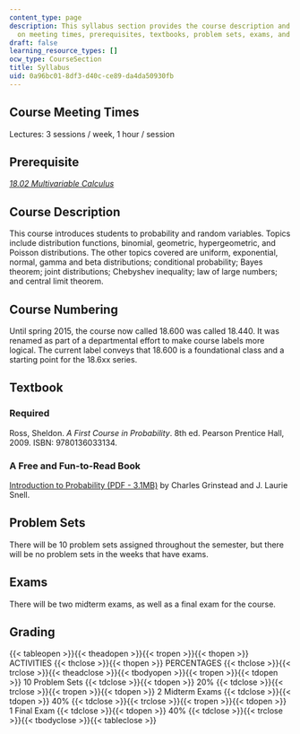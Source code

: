 ```yaml
---
content_type: page
description: This syllabus section provides the course description and information
  on meeting times, prerequisites, textbooks, problem sets, exams, and grading.
draft: false
learning_resource_types: []
ocw_type: CourseSection
title: Syllabus
uid: 0a96bc01-8df3-d40c-ce89-da4da50930fb
---
```

## Course Meeting Times

Lectures: 3 sessions / week, 1 hour / session

## Prerequisite

[*18.02 Multivariable Calculus*](https://ocw-studio.odl.mit.edu/courses/18-02sc-multivariable-calculus-fall-2010)

## Course Description

This course introduces students to probability and random variables. Topics include distribution functions, binomial, geometric, hypergeometric, and Poisson distributions. The other topics covered are uniform, exponential, normal, gamma and beta distributions; conditional probability; Bayes theorem; joint distributions; Chebyshev inequality; law of large numbers; and central limit theorem.

## Course Numbering

Until spring 2015, the course now called 18.600 was called 18.440. It was renamed as part of a departmental effort to make course labels more logical. The current label conveys that 18.600 is a foundational class and a starting point for the 18.6xx series.

## Textbook

### Required

Ross, Sheldon. *A First Course in Probability*. 8th ed. Pearson Prentice Hall, 2009. ISBN: 9780136033134.

### A Free and Fun-to-Read Book

[Introduction to Probability (PDF - 3.1MB)](https://math.dartmouth.edu/~prob/prob/prob.pdf) by Charles Grinstead and J. Laurie Snell.

## Problem Sets

There will be 10 problem sets assigned throughout the semester, but there will be no problem sets in the weeks that have exams.

## Exams

There will be two midterm exams, as well as a final exam for the course.

## Grading

{{< tableopen >}}{{< theadopen >}}{{< tropen >}}{{< thopen >}}
ACTIVITIES
{{< thclose >}}{{< thopen >}}
PERCENTAGES
{{< thclose >}}{{< trclose >}}{{< theadclose >}}{{< tbodyopen >}}{{< tropen >}}{{< tdopen >}}
10 Problem Sets
{{< tdclose >}}{{< tdopen >}}
20%
{{< tdclose >}}{{< trclose >}}{{< tropen >}}{{< tdopen >}}
2 Midterm Exams
{{< tdclose >}}{{< tdopen >}}
40%
{{< tdclose >}}{{< trclose >}}{{< tropen >}}{{< tdopen >}}
1 Final Exam
{{< tdclose >}}{{< tdopen >}}
40%
{{< tdclose >}}{{< trclose >}}{{< tbodyclose >}}{{< tableclose >}}